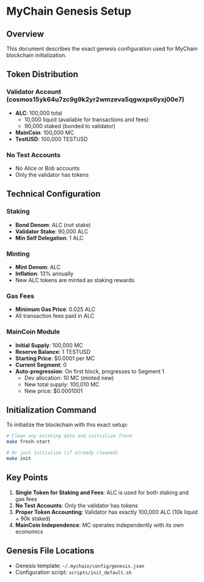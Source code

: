 # MyChain Genesis Setup

## Overview
This document describes the exact genesis configuration used for MyChain blockchain initialization.

## Token Distribution

### Validator Account (cosmos15yk64u7zc9g9k2yr2wmzeva5qgwxps6yxj00e7)
- **ALC**: 100,000 total
  - 10,000 liquid (available for transactions and fees)
  - 90,000 staked (bonded to validator)
- **MainCoin**: 100,000 MC
- **TestUSD**: 100,000 TESTUSD

### No Test Accounts
- No Alice or Bob accounts
- Only the validator has tokens

## Technical Configuration

### Staking
- **Bond Denom**: ALC (not stake)
- **Validator Stake**: 90,000 ALC
- **Min Self Delegation**: 1 ALC

### Minting
- **Mint Denom**: ALC
- **Inflation**: 13% annually
- New ALC tokens are minted as staking rewards

### Gas Fees
- **Minimum Gas Price**: 0.025 ALC
- All transaction fees paid in ALC

### MainCoin Module
- **Initial Supply**: 100,000 MC
- **Reserve Balance**: 1 TESTUSD
- **Starting Price**: $0.0001 per MC
- **Current Segment**: 0
- **Auto-progression**: On first block, progresses to Segment 1
  - Dev allocation: 10 MC (minted new)
  - New total supply: 100,010 MC
  - New price: $0.0001001

## Initialization Command

To initialize the blockchain with this exact setup:

```bash
# Clean any existing data and initialize fresh
make fresh-start

# Or just initialize (if already cleaned)
make init
```

## Key Points

1. **Single Token for Staking and Fees**: ALC is used for both staking and gas fees
2. **No Test Accounts**: Only the validator has tokens
3. **Proper Token Accounting**: Validator has exactly 100,000 ALC (10k liquid + 90k staked)
4. **MainCoin Independence**: MC operates independently with its own economics

## Genesis File Locations

- Genesis template: `~/.mychain/config/genesis.json`
- Configuration script: `scripts/init_default.sh`
